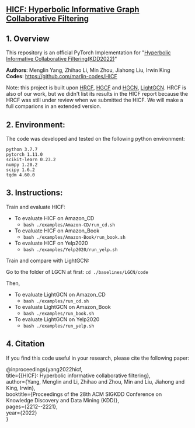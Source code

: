 ## [HICF: Hyperbolic Informative Graph Collaborative Filtering](https://arxiv.org/abs/2207.09051)

## 1. Overview
This repository is an official PyTorch Implementation for "[Hyperbolic Informative Collaborative Filtering(KDD2022)](https://arxiv.org/abs/2207.09051)"

**Authors**: Menglin Yang, Zhihao Li, Min Zhou, Jiahong Liu, Irwin King \
**Codes**: https://github.com/marlin-codes/HICF

Note: this project is built upon [HRCF](https://github.com/marlin-codes/HRCF), [HGCF](https://github.com/layer6ai-labs/HGCF) and [HGCN](https://github.com/HazyResearch/hgcn), [LightGCN](https://github.com/gusye1234/LightGCN-PyTorch). HRCF is also of our work, but we didn't list its results in the HICF report because the HRCF was still under review when we submitted the HICF. We will make a full comparions in an extended version.

<a name="Environment"/>

## 2. Environment:

The code was developed and tested on the following python environment: 
```
python 3.7.7
pytorch 1.11.0
scikit-learn 0.23.2
numpy 1.20.2
scipy 1.6.2
tqdm 4.60.0
```
<a name="instructions"/>

## 3. Instructions:

Train and evaluate HICF:

- To evaluate HICF on Amazon_CD 
  - `bash ./examples/Amazon-CD/run_cd.sh`
- To evaluate HICF on Amazon_Book
   - `bash ./examples/Amazon-Book/run_book.sh`
- To evaluate HICF on Yelp2020
    - `bash ./examples/Yelp2020/run_yelp.sh`

Train and compare with LightGCN:
 
Go to the folder of LGCN at first:
`cd ./baselines/LGCN/code`

Then,
- To evaluate LightGCN on Amazon_CD 
  - `bash ./examples/run_cd.sh`
- To evaluate LightGCN on Amazon_Book
  - `bash ./examples/run_book.sh`
- To evaluate LightGCN on Yelp2020
  - `bash ./examples/run_yelp.sh`

<a name="citation"/>

## 4. Citation

If you find this code useful in your research, please cite the following paper:

@inproceedings{yang2022hicf, \
  title={{HICF}: Hyperbolic informative collaborative filtering}, \
  author={Yang, Menglin and Li, Zhihao and Zhou, Min and Liu, Jiahong and King, Irwin}, \
  booktitle={Proceedings of the 28th ACM SIGKDD Conference on Knowledge Discovery and Data Mining (KDD)},\
  pages={2212--2221},\
  year={2022}\
}
